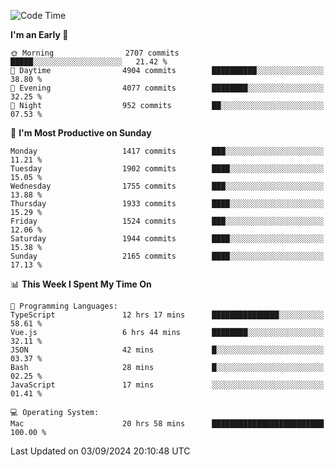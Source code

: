 <!--START_SECTION:waka-->
![Code Time](http://img.shields.io/badge/Code%20Time-4%2C319%20hrs-blue)

**I'm an Early 🐤** 

```text
🌞 Morning                2707 commits        █████░░░░░░░░░░░░░░░░░░░░   21.42 % 
🌆 Daytime                4904 commits        ██████████░░░░░░░░░░░░░░░   38.80 % 
🌃 Evening                4077 commits        ████████░░░░░░░░░░░░░░░░░   32.25 % 
🌙 Night                  952 commits         ██░░░░░░░░░░░░░░░░░░░░░░░   07.53 % 
```
📅 **I'm Most Productive on Sunday** 

```text
Monday                   1417 commits        ███░░░░░░░░░░░░░░░░░░░░░░   11.21 % 
Tuesday                  1902 commits        ████░░░░░░░░░░░░░░░░░░░░░   15.05 % 
Wednesday                1755 commits        ███░░░░░░░░░░░░░░░░░░░░░░   13.88 % 
Thursday                 1933 commits        ████░░░░░░░░░░░░░░░░░░░░░   15.29 % 
Friday                   1524 commits        ███░░░░░░░░░░░░░░░░░░░░░░   12.06 % 
Saturday                 1944 commits        ████░░░░░░░░░░░░░░░░░░░░░   15.38 % 
Sunday                   2165 commits        ████░░░░░░░░░░░░░░░░░░░░░   17.13 % 
```


📊 **This Week I Spent My Time On** 

```text
💬 Programming Languages: 
TypeScript               12 hrs 17 mins      ███████████████░░░░░░░░░░   58.61 % 
Vue.js                   6 hrs 44 mins       ████████░░░░░░░░░░░░░░░░░   32.11 % 
JSON                     42 mins             █░░░░░░░░░░░░░░░░░░░░░░░░   03.37 % 
Bash                     28 mins             █░░░░░░░░░░░░░░░░░░░░░░░░   02.25 % 
JavaScript               17 mins             ░░░░░░░░░░░░░░░░░░░░░░░░░   01.41 % 

💻 Operating System: 
Mac                      20 hrs 58 mins      █████████████████████████   100.00 % 
```


 Last Updated on 03/09/2024 20:10:48 UTC
<!--END_SECTION:waka-->
